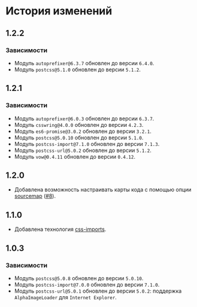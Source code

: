 История изменений
=================

1.2.2
-----

### Зависимости

* Модуль `autoprefixer@6.3.7` обновлен до версии `6.4.0`.
* Модуль `postcss@5.1.0` обновлен до версии `5.1.2`.

1.2.1
-----

### Зависимости

* Модуль `autoprefixer@6.0.3` обновлен до версии `6.3.7`.
* Модуль `csswring@4.0.0` обновлен до версии `4.2.3`.
* Модуль `es6-promise@3.0.2` обновлен до версии `3.2.1`.
* Модуль `postcss@5.0.10` обновлен до версии `5.1.0`.
* Модуль `postcss-import@7.1.0` обновлен до версии `7.1.3`.
* Модуль `postcss-url@5.0.2` обновлен до версии `5.1.2`.
* Модуль `vow@0.4.11` обновлен до версии `0.4.12`.

1.2.0
-----

* Добавлена возможность настраивать карты кода с помощью опции [sourcemap](docs/api.ru.md#sourcemap) ([#8]).

1.1.0
-----

* Добавлена технология [css-imports](docs/api.ru.md#css-imports).

1.0.3
-----

### Зависимости

* Модуль `postcss@5.0.8` обновлен до версии `5.0.10`.
* Модуль `postcss-import@7.0.0` обновлен до версии `7.1.0`.
* Модуль `postcss-url@5.0.1` обновлен до версии `5.0.2`: поддержка `AlphaImageLoader` для `Internet Explorer`.

[#8]: https://github.com/enb/enb-css/pull/8
